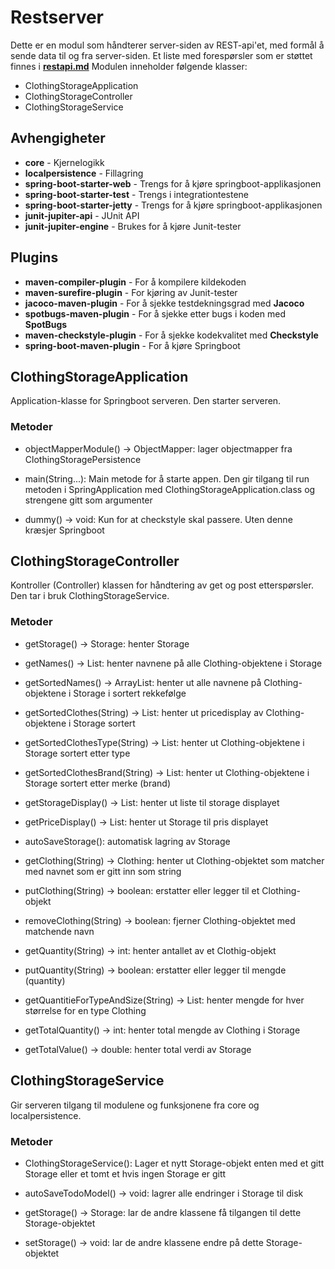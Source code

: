 # Restserver

Dette er en modul som håndterer server-siden av REST-api'et, med formål å sende data til og fra server-siden. Et liste med forespørsler som er støttet finnes i **[restapi.md](../../docs/release3/restapi.md)**
Modulen inneholder følgende klasser:

- ClothingStorageApplication
- ClothingStorageController
- ClothingStorageService

## Avhengigheter

- **core** - Kjernelogikk
- **localpersistence** - Fillagring
- **spring-boot-starter-web** - Trengs for å kjøre springboot-applikasjonen
- **spring-boot-starter-test** - Trengs i integrationtestene
- **spring-boot-starter-jetty** - Trengs for å kjøre springboot-applikasjonen
- **junit-jupiter-api** - JUnit API
- **junit-jupiter-engine** - Brukes for å kjøre Junit-tester

## Plugins

- **maven-compiler-plugin** - For å kompilere kildekoden
- **maven-surefire-plugin** - For kjøring av Junit-tester
- **jacoco-maven-plugin** - For å sjekke testdekningsgrad med **Jacoco**
- **spotbugs-maven-plugin** - For å sjekke etter bugs i koden med **SpotBugs**
- **maven-checkstyle-plugin** - For å sjekke kodekvalitet med **Checkstyle**
- **spring-boot-maven-plugin** - For å kjøre Springboot

## ClothingStorageApplication

Application-klasse for Springboot serveren. Den starter serveren.

### Metoder

- objectMapperModule() -> ObjectMapper: lager objectmapper fra ClothingStoragePersistence

- main(String...): Main metode for å starte appen. Den gir tilgang til run metoden i SpringApplication med
  ClothingStorageApplication.class og strengene gitt som argumenter

- dummy() -> void: Kun for at checkstyle skal passere. Uten denne kræsjer Springboot

## ClothingStorageController

Kontroller (Controller) klassen for håndtering av get og post etterspørsler. Den tar i bruk ClothingStorageService. 

### Metoder

- getStorage() -> Storage: henter Storage

- getNames() -> List<String>: henter navnene på alle Clothing-objektene i Storage

- getSortedNames() -> ArrayList<String>: henter ut alle navnene på Clothing-objektene i Storage i sortert rekkefølge

- getSortedClothes(String) -> List<String>: henter ut pricedisplay av Clothing-objektene i Storage sortert

- getSortedClothesType(String) -> List<String>: henter ut Clothing-objektene i Storage sortert etter type

- getSortedClothesBrand(String) -> List<String>: henter ut Clothing-objektene i Storage sortert etter merke (brand)

- getStorageDisplay() -> List<String>: henter ut liste til storage displayet

- getPriceDisplay() -> List<String>: henter ut Storage til pris displayet 

- autoSaveStorage(): automatisk lagring av Storage

- getClothing(String) -> Clothing: henter ut Clothing-objektet som matcher med navnet som er gitt inn som string

- putClothing(String) -> boolean: erstatter eller legger til et Clothing-objekt 

- removeClothing(String) -> boolean: fjerner Clothing-objektet med matchende navn 

- getQuantity(String) -> int: henter antallet av et Clothig-objekt

- putQuantity(String) -> boolean: erstatter eller legger til mengde (quantity)

- getQuantitieForTypeAndSize(String) -> List<Integer>: henter mengde for hver størrelse for en type Clothing

- getTotalQuantity() -> int: henter total mengde av Clothing i Storage

- getTotalValue() -> double: henter total verdi av Storage

## ClothingStorageService

Gir serveren tilgang til modulene og funksjonene fra core og localpersistence.

### Metoder

- ClothingStorageService(): Lager et nytt Storage-objekt enten med et gitt Storage eller et tomt et hvis ingen Storage er gitt

- autoSaveTodoModel() -> void: lagrer alle endringer i Storage til disk

- getStorage() -> Storage: lar de andre klassene få tilgangen til dette Storage-objektet
- setStorage() -> void: lar de andre klassene endre på dette Storage-objektet
